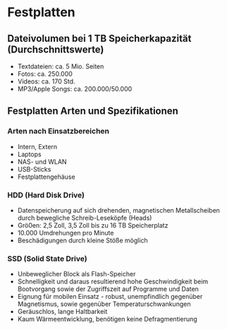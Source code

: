 # Festplatten

## Dateivolumen bei 1 TB Speicherkapazität (Durchschnittswerte)
- Textdateien: ca. 5 Mio. Seiten
- Fotos: ca. 250.000
- Videos: ca. 170 Std.
- MP3/Apple Songs: ca. 200.000/50.000

## Festplatten Arten und Spezifikationen

### Arten nach Einsatzbereichen
- Intern, Extern
- Laptops
- NAS- und WLAN
- USB-Sticks
- Festplattengehäuse

### HDD (Hard Disk Drive)
- Datenspeicherung auf sich drehenden, magnetischen Metallscheiben durch bewegliche Schreib-Leseköpfe (Heads)
- Grö0en: 2,5 Zoll, 3,5 Zoll bis zu 16 TB Speicherplatz
- 10.000 Umdrehungen pro Minute
- Beschädigungen durch kleine Stöße möglich

### SSD (Solid State Drive)
- Unbeweglicher Block als Flash-Speicher
- Schnelligkeit und daraus resultierend hohe Geschwindigkeit beim Bootvorgang sowie der Zugriffszeit auf Programme und Daten
- Eignung für mobilen Einsatz - robust, unempfindlich gegenüber Magnetismus, sowie gegenüber Temperaturschwankungen
- Geräuschlos, lange Haltbarkeit
- Kaum Wärmeentwicklung, benötigen keine Defragmentierung

### 
